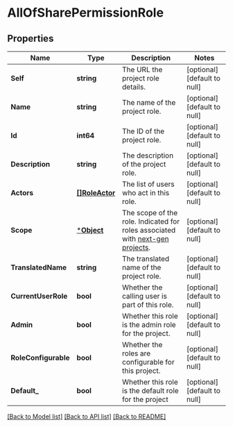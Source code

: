 # AllOfSharePermissionRole

## Properties
Name | Type | Description | Notes
------------ | ------------- | ------------- | -------------
**Self** | **string** | The URL the project role details. | [optional] [default to null]
**Name** | **string** | The name of the project role. | [optional] [default to null]
**Id** | **int64** | The ID of the project role. | [optional] [default to null]
**Description** | **string** | The description of the project role. | [optional] [default to null]
**Actors** | [**[]RoleActor**](RoleActor.md) | The list of users who act in this role. | [optional] [default to null]
**Scope** | [***Object**](.md) | The scope of the role. Indicated for roles associated with [next-gen projects](https://confluence.atlassian.com/x/loMyO). | [optional] [default to null]
**TranslatedName** | **string** | The translated name of the project role. | [optional] [default to null]
**CurrentUserRole** | **bool** | Whether the calling user is part of this role. | [optional] [default to null]
**Admin** | **bool** | Whether this role is the admin role for the project. | [optional] [default to null]
**RoleConfigurable** | **bool** | Whether the roles are configurable for this project. | [optional] [default to null]
**Default_** | **bool** | Whether this role is the default role for the project | [optional] [default to null]

[[Back to Model list]](../README.md#documentation-for-models) [[Back to API list]](../README.md#documentation-for-api-endpoints) [[Back to README]](../README.md)

